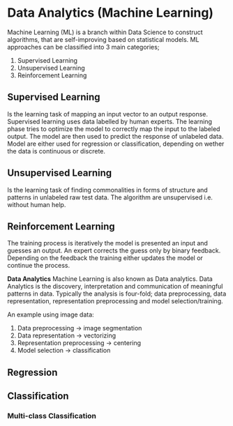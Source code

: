 # Data Analytics (Machine Learning)

Machine Learning (ML) is a branch within Data Science to construct algorithms, that are self-improving based on statistical models. ML approaches can be classified into 3 main categories;

1. Supervised Learning
2. Unsupervised Learning
3. Reinforcement Learning

## Supervised Learning

Is the learning task of mapping an input vector to an output response. Supervised learning uses data labelled by human experts. The learning phase tries to optimize the model to correctly map the input to the labeled output. The model are then used to predict the response of unlabeled data. Model are either used for regression or classification, depending on wether the data is continuous or discrete.

## Unsupervised Learning

Is the learning task of finding commonalities in forms of structure and patterns in unlabeled raw test data. The algorithm are unsupervised i.e. without human help.

## Reinforcement Learning
The training process is iteratively the model is presented an input and guesses an output. An expert corrects the guess only by binary feedback. Depending on the feedback the training either updates the model or continue the process.

**Data Analytics**
Machine Learning is also known as Data analytics. Data Analytics is the discovery, interpretation and communication of meaningful patterns in data. Typically the analysis is four-fold; data preprocessing, data representation, representation preprocessing and model selection/training.

An example using image data:
1. Data preprocessing $\rightarrow$ image segmentation
2. Data representation $\rightarrow$ vectorizing
3. Representation preprocessing $\rightarrow$ centering
4. Model selection $\rightarrow$ classification

## Regression

## Classification

### Multi-class Classification